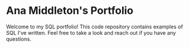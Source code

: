 # Ana Middleton's Portfolio
Welcome to my SQL portfolio! This code repository contains examples of SQL I've written. Feel free to take a look and reach out if you have any questions.
